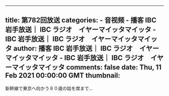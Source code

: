 
---
title: 第782回放送
categories: 
    - 音视频
    - 播客 IBC 岩手放送｜ IBC ラジオ　イヤーマイッタマイッタ - IBC 岩手放送｜ IBC ラジオ　イヤーマイッタマイッタ
author: 播客 IBC 岩手放送｜ IBC ラジオ　イヤーマイッタマイッタ - IBC 岩手放送｜ IBC ラジオ　イヤーマイッタマイッタ
comments: false
date: Thu, 11 Feb 2021 00:00:00 GMT
thumbnail: 
---

<div>   
新幹線で東京へ向かう８０歳の姑を席まで...  
</div>
            